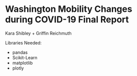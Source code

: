 # Washington Mobility Changes during COVID-19 Final Report
Kara Shibley + Griffin Reichmuth 

Libraries Needed: 
  - pandas
  - Scikit-Learn
  - matplotlib
  - plotly
